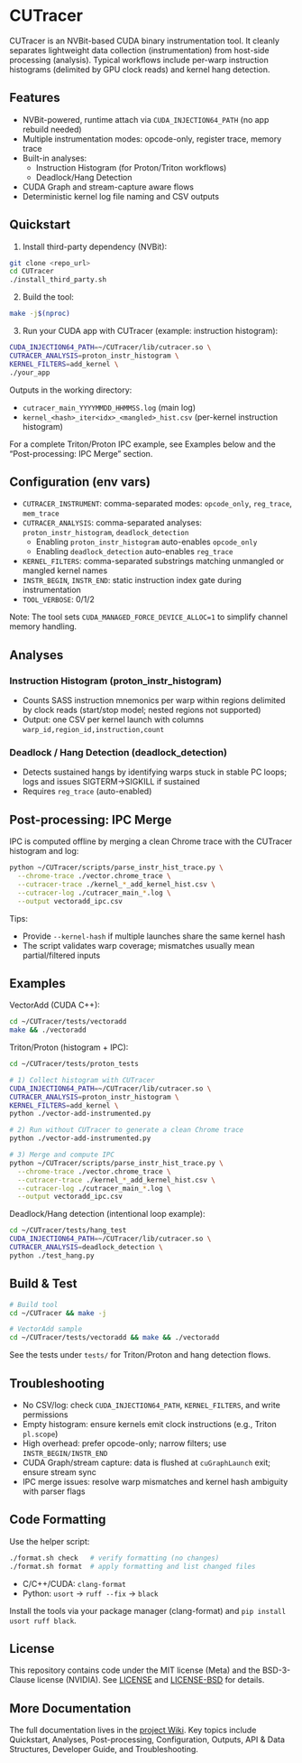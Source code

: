 # CUTracer

CUTracer is an NVBit-based CUDA binary instrumentation tool. It cleanly separates lightweight data collection (instrumentation) from host-side processing (analysis). Typical workflows include per-warp instruction histograms (delimited by GPU clock reads) and kernel hang detection.

## Features

- NVBit-powered, runtime attach via `CUDA_INJECTION64_PATH` (no app rebuild needed)
- Multiple instrumentation modes: opcode-only, register trace, memory trace
- Built-in analyses:
  - Instruction Histogram (for Proton/Triton workflows)
  - Deadlock/Hang Detection
- CUDA Graph and stream-capture aware flows
- Deterministic kernel log file naming and CSV outputs

## Quickstart

1) Install third-party dependency (NVBit):

```bash
git clone <repo_url>
cd CUTracer
./install_third_party.sh
```

2) Build the tool:

```bash
make -j$(nproc)
```

3) Run your CUDA app with CUTracer (example: instruction histogram):

```bash
CUDA_INJECTION64_PATH=~/CUTracer/lib/cutracer.so \
CUTRACER_ANALYSIS=proton_instr_histogram \
KERNEL_FILTERS=add_kernel \
./your_app
```

Outputs in the working directory:
- `cutracer_main_YYYYMMDD_HHMMSS.log` (main log)
- `kernel_<hash>_iter<idx>_<mangled>_hist.csv` (per-kernel instruction histogram)

For a complete Triton/Proton IPC example, see Examples below and the “Post-processing: IPC Merge” section.

## Configuration (env vars)

- `CUTRACER_INSTRUMENT`: comma-separated modes: `opcode_only`, `reg_trace`, `mem_trace`
- `CUTRACER_ANALYSIS`: comma-separated analyses: `proton_instr_histogram`, `deadlock_detection`
  - Enabling `proton_instr_histogram` auto-enables `opcode_only`
  - Enabling `deadlock_detection` auto-enables `reg_trace`
- `KERNEL_FILTERS`: comma-separated substrings matching unmangled or mangled kernel names
- `INSTR_BEGIN`, `INSTR_END`: static instruction index gate during instrumentation
- `TOOL_VERBOSE`: 0/1/2

Note: The tool sets `CUDA_MANAGED_FORCE_DEVICE_ALLOC=1` to simplify channel memory handling.

## Analyses

### Instruction Histogram (proton_instr_histogram)

- Counts SASS instruction mnemonics per warp within regions delimited by clock reads (start/stop model; nested regions not supported)
- Output: one CSV per kernel launch with columns `warp_id,region_id,instruction,count`

### Deadlock / Hang Detection (deadlock_detection)

- Detects sustained hangs by identifying warps stuck in stable PC loops; logs and issues SIGTERM→SIGKILL if sustained
- Requires `reg_trace` (auto-enabled)

## Post-processing: IPC Merge

IPC is computed offline by merging a clean Chrome trace with the CUTracer histogram and log:

```bash
python ~/CUTracer/scripts/parse_instr_hist_trace.py \
  --chrome-trace ./vector.chrome_trace \
  --cutracer-trace ./kernel_*_add_kernel_hist.csv \
  --cutracer-log ./cutracer_main_*.log \
  --output vectoradd_ipc.csv
```

Tips:
- Provide `--kernel-hash` if multiple launches share the same kernel hash
- The script validates warp coverage; mismatches usually mean partial/filtered inputs

## Examples

VectorAdd (CUDA C++):

```bash
cd ~/CUTracer/tests/vectoradd
make && ./vectoradd
```

Triton/Proton (histogram + IPC):

```bash
cd ~/CUTracer/tests/proton_tests

# 1) Collect histogram with CUTracer
CUDA_INJECTION64_PATH=~/CUTracer/lib/cutracer.so \
CUTRACER_ANALYSIS=proton_instr_histogram \
KERNEL_FILTERS=add_kernel \
python ./vector-add-instrumented.py

# 2) Run without CUTracer to generate a clean Chrome trace
python ./vector-add-instrumented.py

# 3) Merge and compute IPC
python ~/CUTracer/scripts/parse_instr_hist_trace.py \
  --chrome-trace ./vector.chrome_trace \
  --cutracer-trace ./kernel_*_add_kernel_hist.csv \
  --cutracer-log ./cutracer_main_*.log \
  --output vectoradd_ipc.csv
```

Deadlock/Hang detection (intentional loop example):

```bash
cd ~/CUTracer/tests/hang_test
CUDA_INJECTION64_PATH=~/CUTracer/lib/cutracer.so \
CUTRACER_ANALYSIS=deadlock_detection \
python ./test_hang.py
```

## Build & Test

```bash
# Build tool
cd ~/CUTracer && make -j

# VectorAdd sample
cd ~/CUTracer/tests/vectoradd && make && ./vectoradd
```

See the tests under `tests/` for Triton/Proton and hang detection flows.

## Troubleshooting

- No CSV/log: check `CUDA_INJECTION64_PATH`, `KERNEL_FILTERS`, and write permissions
- Empty histogram: ensure kernels emit clock instructions (e.g., Triton `pl.scope`)
- High overhead: prefer opcode-only; narrow filters; use `INSTR_BEGIN/INSTR_END`
- CUDA Graph/stream capture: data is flushed at `cuGraphLaunch` exit; ensure stream sync
- IPC merge issues: resolve warp mismatches and kernel hash ambiguity with parser flags

## Code Formatting

Use the helper script:

```bash
./format.sh check   # verify formatting (no changes)
./format.sh format  # apply formatting and list changed files
```

- C/C++/CUDA: `clang-format`
- Python: `usort` → `ruff --fix` → `black`

Install the tools via your package manager (clang-format) and `pip install usort ruff black`.

## License

This repository contains code under the MIT license (Meta) and the BSD-3-Clause license (NVIDIA). See [LICENSE](LICENSE) and [LICENSE-BSD](LICENSE-BSD) for details.

## More Documentation

The full documentation lives in the [project Wiki](https://github.com/findhao/CUTracer/wiki). Key topics include Quickstart, Analyses, Post-processing, Configuration, Outputs, API & Data Structures, Developer Guide, and Troubleshooting.
